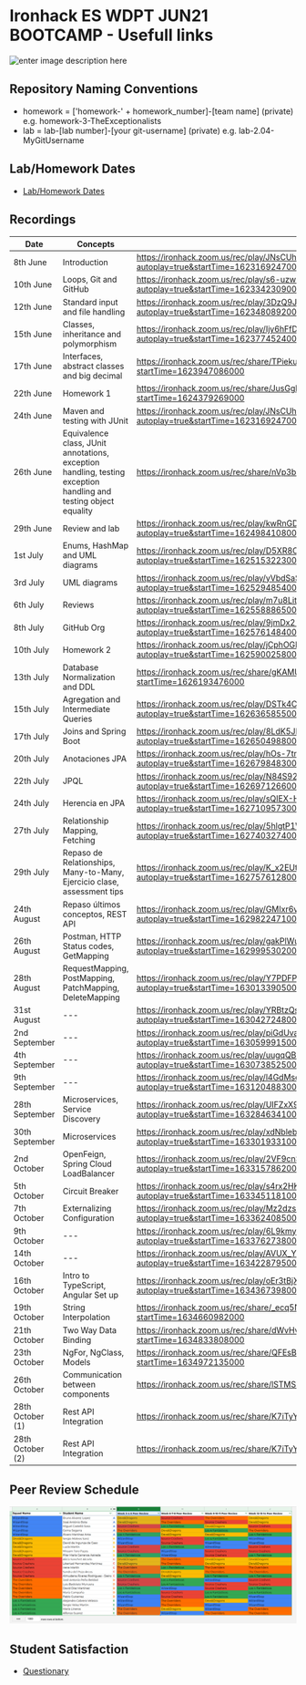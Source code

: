 # Ironhack ES WDPT JUN21 BOOTCAMP - Usefull links

![enter image description here](https://avatars.githubusercontent.com/u/54281267?s=280&v=4)

## Repository Naming Conventions
- homework = ['homework-' + homework_number]-[team name] (private) e.g. homework-3-TheExceptionalists
- lab = lab-[lab number]-[your git-username] (private) e.g. lab-2.04-MyGitUsername

## Lab/Homework Dates
- [Lab/Homework Dates](https://docs.google.com/spreadsheets/d/1tpw8vD7zLjgnOP7_95Lr8erMxbR1I3fnPhFler4UEJc/edit#gid=0)  

## Recordings
| Date | Concepts | Link |
| --- | --- | --- |
| 8th June | Introduction | https://ironhack.zoom.us/rec/play/JNsCUheqi_DBHDZ10UWsiq149hj8WEp9OfY0CHt0IrsQ4VJlBAtK8imgtKzblsYFnD3pjI6_6nybP_1m.J7-g-rPdIDtVaZ-r?autoplay=true&startTime=1623169247000 |
| 10th June | Loops, Git and GitHub | https://ironhack.zoom.us/rec/play/s6-uzw0scBuVPra923wKx79Ftr_2jQfpnTOyy05Z2LVYWlvPr12JXiLHoEL2DLaxJGAvDe7ctXzK_F-R.DUZnVHJGHZX5B1lA?autoplay=true&startTime=1623342309000 |
| 12th June | Standard input and file handling | https://ironhack.zoom.us/rec/play/3DzQ9JydsKf_Er9RMhLBcoTXmolEQfQUbwLUpb5hRmPiBdjl3DQUuZNVh_jCL08q11amr_wYMXCJSmrR.sa7DYGFhtEHz12d1?autoplay=true&startTime=1623480892000 |
| 15th June | Classes, inheritance and polymorphism | https://ironhack.zoom.us/rec/play/Ijy6hFfD7-8F8eDjSMSAnYkd0c-iyWS8UVYNfw22zOlnzDSAgkWcRlO46KT0uZWZgfMSAQhbHUTmiq6-.yn51iK2SUPzDgRPO?autoplay=true&startTime=1623774524000 |
| 17th June | Interfaces, abstract classes and big decimal | https://ironhack.zoom.us/rec/share/TPiekuYlyQonWN3C7a1uRPo4nuzsZ-Sw48r4k3K1zKnIqVAYt6-198S1TVJG9CW7.f1ZbXl4JOOLdPyQ7?startTime=1623947086000 |
| 22th June | Homework 1 | https://ironhack.zoom.us/rec/share/JusGghgCbAU5GJquJ94AS6ZMHHrY855mV6Eg6fZNrB39m5iAI1QHfFLoPuLeJ_s.oCOaL9yDFDu4DDuR?startTime=1624379269000 |
| 24th June | Maven and testing with JUnit | https://ironhack.zoom.us/rec/play/JNsCUheqi_DBHDZ10UWsiq149hj8WEp9OfY0CHt0IrsQ4VJlBAtK8imgtKzblsYFnD3pjI6_6nybP_1m.J7-g-rPdIDtVaZ-r?autoplay=true&startTime=1623169247000 |
| 26th June | Equivalence class, JUnit annotations, exception handling, testing exception handling and testing object equality | https://ironhack.zoom.us/rec/share/nVp3bdTjAzfY33IXdlS0VqiyFhAXbugVEFgjo_00kYWalS3-pOJ9YPLXmyEyCj45.F2Ncw2XWJbIx9HXg?startTime=1624690518000 |
| 29th June | Review and lab | https://ironhack.zoom.us/rec/play/kwRnGD5-eOh3cKGxC4Ne13L2RZtRJ3zewZIKAof5w34BzevEJyJ0flqD7xD8t7IT2whA4ZI2zdKsLRHP.RAk_7FmFTi0QN8HH?autoplay=true&startTime=1624984108000 |
| 1st July | Enums, HashMap and UML diagrams | https://ironhack.zoom.us/rec/play/D5XR8CAEfwtxkHuX77VhScfgNGYQniAZKSKloFcqIY0WoketEdtVUCzwl54EaeKx7BcIC4CNvnxX76Nd.JLE7ENRU9RQnmxV1?autoplay=true&startTime=1625153223000 |
| 3rd July | UML diagrams | https://ironhack.zoom.us/rec/play/yVbdSaSaOPFBS_DMd7w7xMXlu93e6INZdjglZxd7cNasivVTk4XQI7AsdwLRc4jVSBS6urHL04P1rvI.AH82MXG8C-utgyXl?autoplay=true&startTime=1625294854000 |
| 6th July | Reviews | https://ironhack.zoom.us/rec/play/m7u8Lit1o9aC5r1LU1rdCL0okb02_mH7kvZgZErsn_CelJc_G9i9P35NsmugXk9LBL_BFFqPu5svLwP1.WAq_0x8-3_n-ejUZ?autoplay=true&startTime=1625588865000 |
| 8th July | GitHub Org | https://ironhack.zoom.us/rec/play/9jmDx2-w6ixgD_fGJavB_Ayme0MJlHX6rs_fE3qI4q7ASji2fGx5jc1LfHESgjpXs3YmtzoiCtoF2mhu.NUgTYveCUTaAJQrW?autoplay=true&startTime=1625761484000 |
| 10th July | Homework 2 | https://ironhack.zoom.us/rec/play/jCphOGKcyK9HzBh3pkRlYNE3Jb479uq3Rmkaz5aFjqutcPOBsRLisCppi9C8wsyd_oW7q4WprTko-tDi.OLB0iurNPLhvJ6cm?autoplay=true&startTime=1625900258000 |
| 13th July | Database Normalization and DDL | https://ironhack.zoom.us/rec/share/gKAMU_ZKjVT1lk5m5WFF8KnewM82BHGSoEjGT6oDLEv5GfNzsmLjM4KSvQl_aLXG.4Zm6-hH9Wg6Jl6ap?startTime=1626193476000 |
| 15th July | Agregation and Intermediate Queries | https://ironhack.zoom.us/rec/play/DSTk4Cb4jTtrjat9UpU3uojDG7ab8jsfGMcztEHKEJPXV9XpKUI[…]QF1v0.SW-DdtNRu1U-QuF4?autoplay=true&startTime=1626365855000 |
| 17th July | Joins and Spring Boot | https://ironhack.zoom.us/rec/play/8LdK5JRJLUd02WgoAhyyY-QiUE_SwIwvGTBcviL-FPIqlk0UEdx[…]uB8pZ.a85dvrs6H3q1PMXC?autoplay=true&startTime=1626504988000 |
| 20th July | Anotaciones JPA | https://ironhack.zoom.us/rec/play/hOs-7tmBp87jn3PhOxp-sILsDe27kZpgVnNNNx7SnAxGB6VqQ1o[…]8UIVR.Y9uqbd38nruBMVaC?autoplay=true&startTime=1626798483000 |
| 22th July | JPQL | https://ironhack.zoom.us/rec/play/N84S923DJN_TazLG1GYh6QlTGIE7Hj-Q0QQVu23bImPTuD4u7jg[…]Ms9ht.enHDM5sm51D7Obhu?autoplay=true&startTime=1626971266000 |
| 24th July | Herencia en JPA | https://ironhack.zoom.us/rec/play/sQIEX-Hxtl5ImvCfG-8cw0HlShCxFuel1t1M8TfI2mgc1Fh-nGb[…]F4wuZ.RrDex6NtpLSF3Vdz?autoplay=true&startTime=1627109573000 |
| 27th July | Relationship Mapping, Fetching | https://ironhack.zoom.us/rec/play/5hlgtP1W8v8oLo9wH9yI6Ly8HaEjEKEuU0zJJ-Ml5x20j8rAx3jpqxTE6uOjL6GF2VAEY8DMw5y6KOb3.E3ylxkA8tczWOpl8?autoplay=true&startTime=1627403274000 |
| 29th July | Repaso de Relationships, Many-to-Many, Ejercicio clase, assessment tips | https://ironhack.zoom.us/rec/play/K_x2EUttYmvr959a1IzMOXdir1uJXgtGZLtSzL2cZfqtK-4zBs-Owhl-By7lwp8IFzneKLjXukRMKioG.OLhwQfAmeHTVM4vz?autoplay=true&startTime=1627576128000 |
| 24th August | Repaso últimos conceptos, REST API  | https://ironhack.zoom.us/rec/play/GMIxr6vzSBQ6GBbda1VBaWhDes2SN4eZOxxIXtQG449P1OGkBZQ[…]tbkR3.HkHp__DqmwhW8i-g?autoplay=true&startTime=1629822471000 |
| 26th August | Postman, HTTP Status codes, GetMapping | https://ironhack.zoom.us/rec/play/gakPlWuLK3Li4pN-PEoPjZ9N5Bs7RPqO8tqaOIY0IbdGe7X9ydn[…]deff3.4sWptH5XYXXcKOBJ?autoplay=true&startTime=1629995302000 |
| 28th August | RequestMapping, PostMapping, PatchMapping, DeleteMapping | https://ironhack.zoom.us/rec/play/Y7PDFP-B8Bo1h1wXR9TODMhIZ27Bq41FnhuQ1znZeIGWuLmU7Wm[…]yLYxG.SmhHD7TFh3aZYsB0?autoplay=true&startTime=1630133905000 |
| 31st August | --- | https://ironhack.zoom.us/rec/play/YRBtzQsM9Kbnip70DlaJp4kRu8ai3fx8Vm0QNkQX3vR2k2gbmgr-1crMBCjts2jq7hnYO01tTwX-IJoR.KOpUGY801qe_byyu?autoplay=true&startTime=1630427248000 |
| 2nd September | --- | https://ironhack.zoom.us/rec/play/piGdUvaHU5s6JJZAtDi3Y4sI2spCpJ9pM42PPYsIUAhOP2pxHvSHgIYm_VDAs9k5qMJPA7cPaAXtYVR2.WJSpH6csTZVhLz0Y?autoplay=true&startTime=1630599915000 |
| 4th September | --- | https://ironhack.zoom.us/rec/play/uugqQBSwowTD84NE1HGf55aI0GYCG0Q1ORY70ZWQhRHCQEOGsG7_Omi8HrVsCA9V0FRsvyEMD8D6EGXq.5GTBd_WXeNjke_Ue?autoplay=true&startTime=1630738525000 |
| 9th September | --- | https://ironhack.zoom.us/rec/play/l4GdMscUvfi9iF2YPVeIqGeqj55bSzVvE-D47mNjgRtm_Gyznv8xs9jtmmB2YotltNHIXBDxg6bPIrdw.OSIQOdLsXwEJxr7O?autoplay=true&startTime=1631204883000 |
| 28th September | Microservices, Service Discovery | https://ironhack.zoom.us/rec/play/UIFZxX9NSNXNJ6w3OC-wtOivZq3rpUyOw2a73DYKcz_8lcbMhZjohdXNezA8KUYTmH9cxEdVbzQjgv88.Ib4xcoz02jAYGBY3?autoplay=true&startTime=1632846341000 |
| 30th September | Microservices | https://ironhack.zoom.us/rec/play/xdNblebRwdHU0QSTSZ28l5cfwoUG5lSikCxy2kDbGp7CCwgLUQQk-x0WLd0Iuu8eC8Z31hX0oQUoBiMZ.OM2QdInc1Pk4eV78?autoplay=true&startTime=1633019331000 |
| 2nd October | OpenFeign, Spring Cloud LoadBalancer | https://ironhack.zoom.us/rec/play/2VF9cnSczNLjJx8yVAhVSkYMKoCl1Ll6FzTD_Z4cvnuftD7y7IGammcjj2CHYYrzZEheiR_niqLMlbaX.CgvOV2Xm3tUf0WYg?autoplay=true&startTime=1633157862000 |
| 5th October | Circuit Breaker | https://ironhack.zoom.us/rec/play/s4rx2HKBxFAEMFGpP0HdoEZV5OCbsd5YtewhILwqUNVGMkBU272[…]L1xQF.Hh6D-rvlro1T5rrc?autoplay=true&startTime=1633451181000 |
| 7th October | Externalizing Configuration | https://ironhack.zoom.us/rec/play/Mz2dzsZuw6kDGwLnMrEMrH7il5XuMyP3YbRLkaJ4VU39LsGVOyY[…]5nX42.3okmsBsCsCKXkhnT?autoplay=true&startTime=1633624085000 |
| 9th October | --- | https://ironhack.zoom.us/rec/play/6L9kmy3xHoJC92Z90-fulldUaeWceb8BlXqygOagoAJ_JUNzEEKD98VGpvD8t9BPdovInNtKbdrrKF90.0cPIPVc7_xt-P2b2?autoplay=true&startTime=1633762738000 |
| 14th October | --- | https://ironhack.zoom.us/rec/play/AVUX_Y99mb47uP0BSuK1qIygy8lNBj6Sk7PGZGh7YY2obhUR3MTJkZWfGdSDYfGSfJKGafw-iOcXljT8.IBX79TMbC2BZXORH?autoplay=true&startTime=1634228795000 |
| 16th October | Intro to TypeScript, Angular Set up | https://ironhack.zoom.us/rec/play/oEr3tBjXqureGzZWnQfJS6TPFuSVRBe4SKozS2tTbQN-2136XXJiEXyU5hfhu4HG4sE3f22WOXWYF3vD.w0pbr-e7sl2TUsEo?autoplay=true&startTime=1634367398000 |
| 19th October | String Interpolation | https://ironhack.zoom.us/rec/share/_ecq5NCimJip0WNsneWBRXkShYFj_rX4LjU-DEJ9Ejabq95XYQQu-XvwT8dGMPk3.Fb6ks_iGCveC8CBH?startTime=1634660982000 |
| 21th October | Two Way Data Binding | https://ironhack.zoom.us/rec/share/dWvHvAGGdC9zzWiarsDZcSIwPEc9Dha2aQtrslOgaascZzmSejIpoc3_OUQ6F7Qt.303wsq6rRXYFdABL?startTime=1634833808000 |
| 23th October | NgFor, NgClass, Models | https://ironhack.zoom.us/rec/share/QFEsB4T-ZgkHpYASViP0sHZYbJEkOE0tWRb7DTMgO2OAI-aevvPWjfjwt3fCQH8.opGBSmnvUF3vcaYq?startTime=1634972135000 |
| 26th October | Communication between components | https://ironhack.zoom.us/rec/share/lSTMSiJg7pKrlvE0mmKk0N5u6uO5j2ziCmOK-jMEkdi1Tecyrgt8BoMLCVRSIhWK.XE-EpmmV_fgvLCj7?startTime=1635265701000 |
| 28th October (1) | Rest API Integration | https://ironhack.zoom.us/rec/share/K7iTyYBo4dCTBgsqlgUtTUit7-v5uBWvZewqM-JtohsSaKJIYBkLTb6BHw7UlbXc.n4IlXH1PbKw-QqIn?startTime=1635438456000 |
| 28th October (2) | Rest API Integration | https://ironhack.zoom.us/rec/share/K7iTyYBo4dCTBgsqlgUtTUit7-v5uBWvZewqM-JtohsSaKJIYBkLTb6BHw7UlbXc.n4IlXH1PbKw-QqIn?startTime=1635443371000 |


## Peer Review Schedule
![enter image description here](https://github.com/ES-IH-WDPT-JUN21/usefull-links/blob/main/peerReviewSchedule.png)

## Student Satisfaction 
- [Questionary](https://ironhack.typeform.com/to/vELPxhbY)


